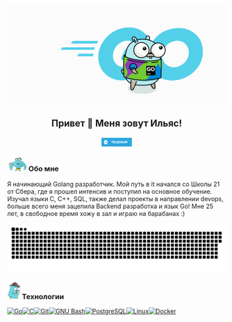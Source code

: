 <p align="center">
<img width="540" src="2.gif" alt="wp"/>

## <p align="center"> Привет 👋 Меня зовут Ильяс! 

<p align="center"> <a href="https://t.me/ev1lyas" target="_blank" rel="noreferrer"> <picture> <source media="(prefers-color-scheme: dark)" srcset="tg.svg" /> <source media="(prefers-color-scheme: light)" srcset="tg.svg" /> <img src="tg.svg" width="70" height="20" /> </picture> </a>

### <img width="45" src="3.png" alt="3"/> Обо мне
Я начинающий Golang разработчик.
Мой путь в it начался со Школы 21 от Сбера, где я прошел интенсив и поступил на основное обучение. Изучал языки C, С++, SQL, также делал проекты в направлении devops, больше всего меня зацепила Backend разработка и язык Go! Мне 25 лет, в свободное время хожу в зал и играю на барабанах :)

<p align="center">
<img width="550" src="github-contribution-grid-snake.svg" alt="snake"/>
</p>

### <img width="30" src="4.png" alt="4"/> Технологии


<p align="left">
<a href="https://go.dev/doc/" target="_blank" rel="noreferrer">
<img src="https://cdn.jsdelivr.net/gh/devicons/devicon@latest/icons/goland/goland-original.svg"width="36" height="36" alt="Go" /></a><a href="https://docs.microsoft.com/en-us/cpp/?view=msvc-170" target="_blank" rel="noreferrer"><img src="https://cdn.jsdelivr.net/gh/devicons/devicon@latest/icons/c/c-original.svg"width="36" height="36" alt="C" /></a><a href="https://git-scm.com/" target="_blank" rel="noreferrer"><img src="https://raw.githubusercontent.com/danielcranney/readme-generator/main/public/icons/skills/git-colored.svg" width="36" height="36" alt="Git" /></a><a href="https://www.gnu.org/software/bash/" target="_blank" rel="noreferrer"><img src="https://raw.githubusercontent.com/danielcranney/readme-generator/main/public/icons/skills/gnubash.svg" width="36" height="36" alt="GNU Bash" /></a><a href="https://www.postgresql.org/" target="_blank" rel="noreferrer"><img src="https://cdn.jsdelivr.net/gh/devicons/devicon@latest/icons/postgresql/postgresql-original.svg"width="36" height="36" alt="PostgreSQL" /></a><a href="https://www.linux.org" target="_blank" rel="noreferrer"><img src="https://cdn.jsdelivr.net/gh/devicons/devicon@latest/icons/linux/linux-original.svg"width="36" height="36" alt="Linux" /></a><a href="https://www.docker.com/" target="_blank" rel="noreferrer"><img src="https://cdn.jsdelivr.net/gh/devicons/devicon@latest/icons/docker/docker-original.svg"width="36" height="36" alt="Docker" /></a>
</p>

